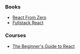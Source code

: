 ### Books
- [React From Zero ](https://www.newline.co/react-from-zero/)
- [Fullstack React](https://www.newline.co/fullstack-react/)


### Courses
- [The Beginner's Guide to React](https://egghead.io/courses/the-beginner-s-guide-to-react)